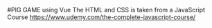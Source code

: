 #PIG GAME using Vue
The HTML and CSS is taken from a JavaScript Course https://www.udemy.com/the-complete-javascript-course/

